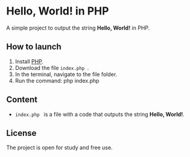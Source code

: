 # Hello, World! in PHP

A simple project to output the string **Hello, World!** in PHP.

## How to launch

1. Install [PHP](https://www.php.net/downloads ).
2. Download the file `index.php `.
3. In the terminal, navigate to the file folder.
4. Run the command: php index.php

## Content

- `index.php ` is a file with a code that outputs the string **Hello, World!**.

## License

The project is open for study and free use.
